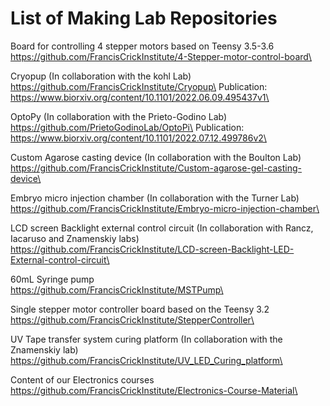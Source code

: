 # List of Making Lab Repositories

Board for controlling 4 stepper motors based on Teensy 3.5-3.6\
https://github.com/FrancisCrickInstitute/4-Stepper-motor-control-board\

Cryopup (In collaboration with the kohl Lab)\
https://github.com/FrancisCrickInstitute/Cryopup\
Publication: https://www.biorxiv.org/content/10.1101/2022.06.09.495437v1\

OptoPy (In collaboration with the Prieto-Godino Lab)\
https://github.com/PrietoGodinoLab/OptoPi\
Publication: https://www.biorxiv.org/content/10.1101/2022.07.12.499786v2\

Custom Agarose casting device (In collaboration with the Boulton Lab)\
https://github.com/FrancisCrickInstitute/Custom-agarose-gel-casting-device\

Embryo micro injection chamber (In collaboration with the Turner Lab)\
https://github.com/FrancisCrickInstitute/Embryo-micro-injection-chamber\

LCD screen Backlight external control circuit (In collaboration with Rancz, Iacaruso and Znamenskiy labs)\
https://github.com/FrancisCrickInstitute/LCD-screen-Backlight-LED-External-control-circuit\

60mL Syringe pump\
https://github.com/FrancisCrickInstitute/MSTPump\

Single stepper motor controller board based on the Teensy 3.2\
https://github.com/FrancisCrickInstitute/StepperController\

UV Tape transfer system curing platform (In collaboration with the Znamenskiy lab)\
https://github.com/FrancisCrickInstitute/UV_LED_Curing_platform\

Content of our Electronics courses\
https://github.com/FrancisCrickInstitute/Electronics-Course-Material\
